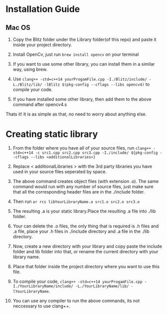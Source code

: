 # Installation Guide

## Mac OS

1. Copy the Blitz folder under the Library folder(of this repo) and paste it inside your project directory.

2. Install OpenCv, just run `brew install opencv` on your terminal

3. If you want to use some other library, you can install them in a similar way, using brew.

4. Use `clang++ -std=c++14 yourProgamFile.cpp -I./Blitz/include/ -L./Blitz/lib/ -lBlitz $(pkg-config --cflags --libs opencv4)` to compile your code.

5. If you have installed some other library, then add them to the above command after opencv4.s

Thats it! It is as simple as that, no need to worry about anything else.

# Creating static library

1. From the folder where you have all of your source files, run `clang++ -std=c++14 -c src1.cpp src2.cpp src3.cpp -I./include/ ${pkg-config --cflags --libs <additionalLibraries>}`

2. Replace < additionalLibraries > with the 3rd party libraries you have used in your source files seperated by space.

3. The above command creates object files (with extension .o). The same command would run with any number of source files, just make sure that all the corresponding header files are in the ./include folder.

4. Then run `ar rcs libYourLibraryName.a src1.o src2.o src3.o`

5. The resulting .a is your static library.Place the resulting .a file into ./lib folder.

6. Your can delete the .o files, the only thing that is required is .h files and .a file, place your .h files in ./include directory and .a file in the ./lib directory.

7. Now, create a new directory with your library and copy paste the include folder and lib folder into that, or rename the current directory with your library name.

8. Place that folder inside the project directory where you want to use this file.

9. To compile your code, `clang++ -std=c++14 yourProgamFile.cpp -I./YourLibraryName/include/ -L./YourLibraryName/lib/ -lYourLibraryName`.

10. You can use any compiler to run the above commands, its not neccessary to use clang++.
